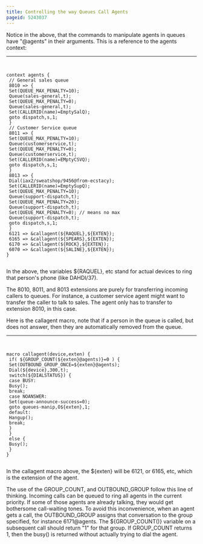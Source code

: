 ```yaml
---
title: Controlling the way Queues Call Agents
pageid: 5243037
---
```


Notice in the above, that the commands to manipulate agents in queues have "@agents" in their arguments. This is a reference to the agents context:




---

  
  


```


context agents { 
 // General sales queue 
 8010 => {
 Set(QUEUE_MAX_PENALTY=10); 
 Queue(sales-general,t); 
 Set(QUEUE_MAX_PENALTY=0); 
 Queue(sales-general,t); 
 Set(CALLERID(name)=EmptySalQ); 
 goto dispatch,s,1;
 } 
 // Customer Service queue 
 8011 => { 
 Set(QUEUE_MAX_PENALTY=10);
 Queue(customerservice,t); 
 Set(QUEUE_MAX_PENALTY=0);
 Queue(customerservice,t); 
 Set(CALLERID(name)=EMptyCSVQ);
 goto dispatch,s,1; 
 } 
 8013 => {
 Dial(iax2/sweatshop/9456@from-ecstacy);
 Set(CALLERID(name)=EmptySupQ); 
 Set(QUEUE_MAX_PENALTY=10); 
 Queue(support-dispatch,t); 
 Set(QUEUE_MAX_PENALTY=20); 
 Queue(support-dispatch,t);
 Set(QUEUE_MAX_PENALTY=0); // means no max 
 Queue(support-dispatch,t); 
 goto dispatch,s,1; 
 } 
 6121 => &callagent(${RAQUEL},${EXTEN}); 
 6165 => &callagent(${SPEARS},${EXTEN});
 6170 => &callagent(${ROCK},${EXTEN}); 
 6070 => &callagent(${SALINE},${EXTEN}); 
}


```


In the above, the variables ${RAQUEL}, etc stand for actual devices to ring that person's phone (like DAHDI/37). 


The 8010, 8011, and 8013 extensions are purely for transferring incoming callers to queues. For instance, a customer service agent might want to transfer the caller to talk to sales. The agent only has to transfer to extension 8010, in this case. 


Here is the callagent macro, note that if a person in the queue is called, but does not answer, then they are automatically removed from the queue.




---

  
  


```


macro callagent(device,exten) {
 if( ${GROUP_COUNT(${exten}@agents)}=0 ) { 
 Set(OUTBOUND_GROUP_ONCE=${exten}@agents);
 Dial(${device},300,t);
 switch(${DIALSTATUS}) {
 case BUSY: 
 Busy(); 
 break;
 case NOANSWER:
 Set(queue-announce-success=0);
 goto queues-manip,O${exten},1; 
 default: 
 Hangup(); 
 break; 
 } 
 }
 else { 
 Busy(); 
 } 
}


```


In the callagent macro above, the ${exten} will be 6121, or 6165, etc, which is the extension of the agent. 


The use of the GROUP_COUNT, and OUTBOUND_GROUP follow this line of thinking. Incoming calls can be queued to ring all agents in the current priority. If some of those agents are already talking, they would get bothersome call-waiting tones. To avoid this inconvenience, when an agent gets a call, the OUTBOUND_GROUP assigns that conversation to the group specified, for instance 6171@agents. The ${GROUP_COUNT()} variable on a subsequent call should return "1" for that group. If GROUP_COUNT returns 1, then the busy() is returned without actually trying to dial the agent.

